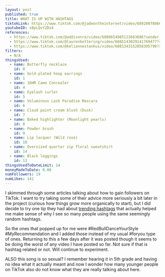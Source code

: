 ```yaml
---
layout: post
published: true
title: WHAT IS UP WITH HASHTAGS
tiktokLink: https://www.tiktok.com/@jadeontheinternet/video/6892007886654868741?sender_device=pc&sender_web_id=6891999718790268421&is_from_webapp=1
youtubeID: x8pLQvY2Dx4
references:
  - https://www.tiktok.com/@addisonre/video/6880654985122663686?sender_device=pc&sender_web_id=6891999718790268421&is_from_webapp=1
  - https://www.tiktok.com/@laurenkettering/video/6885143029141769477?sender_device=pc&sender_web_id=6891999718790268421&is_from_webapp=1
  - https://www.tiktok.com/@keliannestankus/video/6881343152058305798?sender_device=pc&sender_web_id=6891999718790268421&is_from_webapp=1
filters:
  - N/A
thingsUsed:
  - name: Butterfly necklace
    id: 0
  - name: Gold-plated hoop earrings
    id: 1
  - name: 16HR Camo Concealer
    id: 4
  - name: Eyelash curler
    id: 5
  - name: Voluminous Lash Paradise Mascara
    id: 6
  - name: Cloud paint cream blush (Dusk)
    id: 7
  - name: Baked highlighter (Moonlight pearls)
    id: 8
  - name: Powder brush
    id: 9
  - name: Lip lacquer (Wild rose)
    id: 10
  - name: Oversized quarter zip floral sweatshirt
    id: 14
  - name: Black leggings
    id: 13
thingsUsedToDateLimit: 14
moneyMadeToDate: 0.00
numFollowers: 19
numLikes: 141
---
```


I skimmed through some articles talking about how to gain followers on TikTok. I want to try taking some of their advice more seriously a bit later in the project (curious how things grow more organically to start), but I did decide to try one tip they had about [trending hashtags](https://whimsysoul.com/how-i-got-10k-tiktok-followers-overnight-8-hacks-to-rapidly-grow-your-following-on-tiktok/) that actually helped me make sense of why I see so many people using the same seemingly random hashtags.

So the ones that popped up for me were #RedBullDanceYourStyle #MyRecommendation and I added those instead of my usual #foryou type of ones. Returning to this a few days after it was posted though it seems to be doing the worst of any video I have posted so far. Not sure if that is hashtag related or not. Will continue to experiment.

ALSO this song is so sexual? I remember hearing it in 5th grade and having no idea what it actually meant and now I wonder how many younger people on TikTok also do not know what they are really talking about here.

